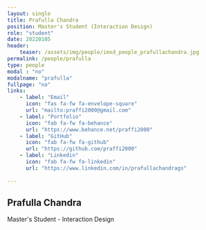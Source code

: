 ```yaml
---
layout: single
title: Prafulla Chandra
position: Master's Student (Interaction Design)
role: "student"
date: 20220105
header:
    teaser: /assets/img/people/imxd_people_prafullachandra.jpg
permalink: /people/prafulla
type: people
modal : "no"
modalname: "prafulla"
fullpage: "no"
links:
    - label: "Email"
      icon: "fas fa-fw fa-envelope-square"
      url: "mailto:praffi2000@gmail.com"
    - label: "Portfolio"
      icon: "fab fa-fw fa-behance"
      url: "https://www.behance.net/praffi2000"
    - label: "GitHub"
      icon: "fab fa-fw fa-github"
      url: "https://github.com/praffi2000"
    - label: "Linkedin"
      icon: "fab fa-fw fa-linkedin"
      url: "https://www.linkedin.com/in/prafullachandrags"
      
---
```


## Prafulla Chandra
Master's Student - Interaction Design

